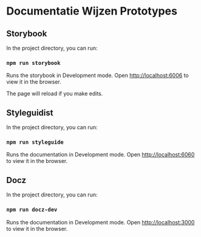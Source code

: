 # Documentatie Wijzen Prototypes

## Storybook

In the project directory, you can run:

### `npm run storybook`

Runs the storybook in Development mode.
Open [http://localhost:6006](http://localhost:6006) to view it in the browser.

The page will reload if you make edits.

## Styleguidist

In the project directory, you can run:

### `npm run styleguide`

Runs the documentation in Development mode.
Open [http://localhost:6060](http://localhost:6060) to view it in the browser.

## Docz

In the project directory, you can run:

### `npm run docz-dev`

Runs the documentation in Development mode.
Open [http://localhost:3000](http://localhost:3000) to view it in the browser.
